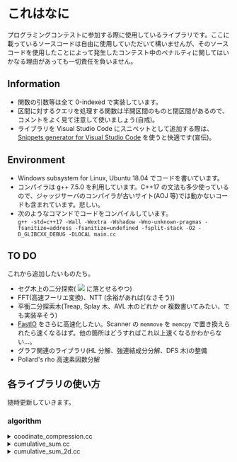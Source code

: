 # これはなに

プログラミングコンテストに参加する際に使用しているライブラリです。ここに載っているソースコードは自由に使用していただいて構いませんが、そのソースコードを使用したことによって発生したコンテスト中のペナルティに関してはいかなる理由があっても一切責任を負いません。

## Information

-  関数の引数等は全て 0-indexed で実装しています。
-  区間に対するクエリを処理する関数は半開区間のものと閉区間があるので、コメントをよく見て注意して使いましょう(自戒)。
-  ライブラリを Visual Studio Code にスニペットとして追加する際は、[Snippets generator for Visual Studio Code](https://github.com/kyomukyomupurin/snippets_generator) を使うと快適です(宣伝)。

## Environment

-  Windows subsystem for Linux, Ubuntu 18.04 でコードを書いています。
-  コンパイラは g++ 7.5.0 を利用しています。C++17 の文法も多少使っているので、ジャッジサーバのコンパイラが古いサイト(AOJ 等)では動かないコードも含まれています。悲しい。
-  次のようなコマンドでコードをコンパイルしています。  
```g++ -std=c++17 -Wall -Wextra -Wshadow -Wno-unknown-pragmas -fsanitize=address -fsanitize=undefined -fsplit-stack -O2 -D_GLIBCXX_DEBUG -DLOCAL main.cc```

## TO DO

これから追加したいものたち。

-  セグ木上の二分探索( <img src="https://render.githubusercontent.com/render/math?math=O(\log^2 N)\to O(\log N)"> に落とせるやつ)
-  FFT(高速フーリエ変換)、NTT (余裕があれば(なさそう))
-  平衡二分探索木(Treap, Splay 木、AVL 木のどれか or 複数書いてみたい、でも実装辛そう)
- [FastIO](https://github.com/kyomukyomupurin/competitive_programming/blob/master/src/etc/fastio.cc) をさらに高速化したい。Scanner の ```memmove``` を ```memcpy``` で置き換えられたら速くなるはず。他の箇所はどうすればこれ以上速くなるかわからない...。
- グラフ関連のライブラリ(HL 分解、強連結成分分解、DFS 木)の整備
- Pollard's rho 高速素因数分解

## 各ライブラリの使い方

随時更新していきます。

### algorithm

<details>
  <summary>coodinate_compression.cc</summary>

  #### 概要

  座標圧縮を行う。最近は、これ別にいらないのではという気持ちになっており、今後も使うことはなさそう。  

  #### 使い方

  座標圧縮したい vector を用意し(vec とする)、```CoodinateCompression cc(vec);``` と宣言する。 ```cc[i].before, cc[i].after``` はそれぞれ座標圧縮前、座標圧縮後の値を返す。
  
  #### 計算量
  (<img src="https://render.githubusercontent.com/render/math?math=N"> を vec のサイズとして)  
  CoodinateCompression() : <img src="https://render.githubusercontent.com/render/math?math=O(N\log N)">
</details>

<details>
  <summary>cumulative_sum.cc</summary>

  #### 概要

  一次元の累積和をとる。  

  #### 使い方

  累積和をとりたい vector を用意し(vec とする)、```CumulativeSum cs(vec);``` と宣言する。

  get(l, r) : <img src="https://render.githubusercontent.com/render/math?math=\sum_{i=l}^{r} vec[i]"> を返す。  
  lower_bound(val) : 初めて <img src="https://render.githubusercontent.com/render/math?math=\sum_{i=0}^{pos}\geq val"> となるような pos を返す。  
  upper_bound(val) : 初めて <img src="https://render.githubusercontent.com/render/math?math=\sum_{i=0}^{pos}> val"> となるような pos を返す。 
  
  #### 計算量

  (<img src="https://render.githubusercontent.com/render/math?math=N"> を vec のサイズとして)  
  CumulativeSum() : <img src="https://render.githubusercontent.com/render/math?math=O(N)">  
  get(l, r) : <img src="https://render.githubusercontent.com/render/math?math=O(1)">  
  lower_bound(val) : <img src="https://render.githubusercontent.com/render/math?math=O(\log N)">  
  upper_bound(val) : <img src="https://render.githubusercontent.com/render/math?math=O(\log N)">  

</details>

<details>
  <summary>cumulative_sum_2d.cc</summary>

  #### 概要

  二次元の累積和をとる。  

  #### 使い方

  累積和をとりたい二次元の vector を用意し(vec とする)、```CumulativeSum2D cs(vec);``` と宣言する。
  -  get(sx, sy, gx, gy) : 長方形の閉区間 <img src="https://render.githubusercontent.com/render/math?math=[sx, gx]\times[sy, gy]"> の和を返す。

  #### 計算量

  (<img src="https://render.githubusercontent.com/render/math?math=H"> を vec のサイズ、<img src="https://render.githubusercontent.com/render/math?math=W"> を vec[0] のサイズとして)  
  -  CumulativeSum2D : <img src="https://render.githubusercontent.com/render/math?math=O(HW)">  
  -  get(sx, sy, gx, gy) : <img src="https://render.githubusercontent.com/render/math?math=O(1)">  

</details>
